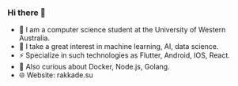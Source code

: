 ### Hi there 👋

- 🔭 I am a computer science student at the University of Western Australia.
- 🌱 I take a great interest in machine learning, AI, data science.
- ⚡ Specialize in such technologies as Flutter, Android, IOS, React.
- 🤔 Also curious about Docker, Node.js, Golang.
- 🌐 Website: rakkade.su


<!--
**rakkateichou/rakkateichou** is a ✨ _special_ ✨ repository because its `README.md` (this file) appears on your GitHub profile.

Here are some ideas to get you started:

- 🔭 I’m currently working on ...
- 🌱 I’m currently learning ...
- 👯 I’m looking to collaborate on ...
- 🤔 I’m looking for help with ...
- 💬 Ask me about ...
- 📫 How to reach me: ...
- 😄 Pronouns: ...
- ⚡ Fun fact: ...
-->
